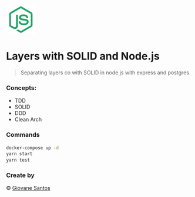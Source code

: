 <img src="./node.png" width="80" height="80" alt="logo">

# Layers with SOLID and Node.js

> Separating layers co with SOLID in node.js with express and postgres

### Concepts:

- TDD
- SOLID
- DDD
- Clean Arch

### Commands

```bash
docker-compose up -d 
yarn start
yarn test
```

### Create by
© [Giovane Santos](https://giovanesantossilva.github.io/)
